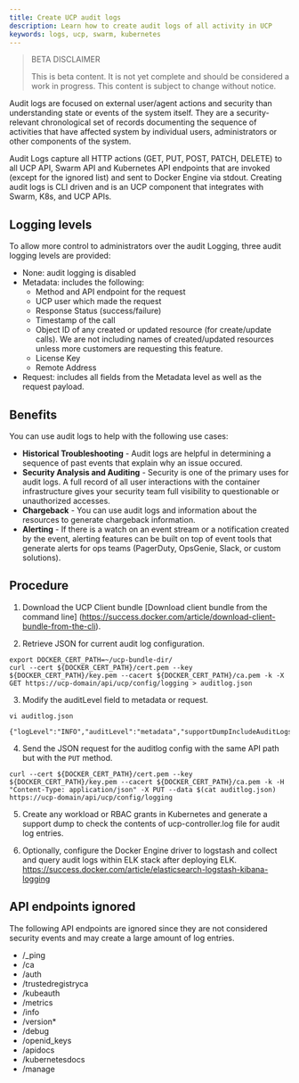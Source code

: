 ```yaml
---
title: Create UCP audit logs
description: Learn how to create audit logs of all activity in UCP
keywords: logs, ucp, swarm, kubernetes
---
```


> BETA DISCLAIMER
>
> This is beta content. It is not yet complete and should be considered a work in progress. This content is subject to change without notice.

Audit logs are focused on external user/agent actions and security than understanding state or events of the system itself. They are a security-relevant chronological set of records documenting the sequence of activities that have affected system by individual users, administrators or other components of the system.

Audit Logs capture all HTTP actions (GET, PUT, POST, PATCH, DELETE) to all UCP API, Swarm API and Kubernetes API endpoints that are invoked (except for the ignored list) and sent to Docker Engine via stdout. Creating audit logs is CLI driven and is an UCP component that integrates with Swarm, K8s, and UCP APIs.

## Logging levels

To allow more control to administrators over the audit Logging, three audit logging levels are provided:

- None: audit logging is disabled
- Metadata: includes the following:
    - Method and API endpoint for the request
    - UCP user which made the request
    - Response Status (success/failure)
    - Timestamp of the call
    - Object ID of any created or updated resource (for create/update calls). We are not including names of created/updated resources unless more customers are requesting this feature.
    - License Key
    - Remote Address
- Request: includes all fields from the Metadata level as well as the request payload.

## Benefits

You can use audit logs to help with the following use cases:

- **Historical Troubleshooting** - Audit logs are helpful in determining a sequence of past events that explain why an issue occured.
- **Security Analysis and Auditing** - Security is one of the primary uses for audit logs. A full record of all user interactions with the container infrastructure gives your security team full visibility to questionable or unauthorized accesses.
- **Chargeback** - You can use audit logs and information about the resources to generate chargeback information.
- **Alerting** - If there is a watch on an event stream or a notification created by the event, alerting features can be built on top of event tools that generate alerts for ops teams (PagerDuty, OpsGenie, Slack, or custom solutions).

## Procedure

1. Download the UCP Client bundle [Download client bundle from the command line] (https://success.docker.com/article/download-client-bundle-from-the-cli).

2.  Retrieve JSON for current audit log configuration.
```
export DOCKER_CERT_PATH=~/ucp-bundle-dir/
curl --cert ${DOCKER_CERT_PATH}/cert.pem --key ${DOCKER_CERT_PATH}/key.pem --cacert ${DOCKER_CERT_PATH}/ca.pem -k -X GET https://ucp-domain/api/ucp/config/logging > auditlog.json
```
3. Modify the auditLevel field to metadata or request.
```
vi auditlog.json

{"logLevel":"INFO","auditLevel":"metadata","supportDumpIncludeAuditLogs":false}
```
4. Send the JSON request for the auditlog config with the same API path but with the `PUT` method.
```
curl --cert ${DOCKER_CERT_PATH}/cert.pem --key ${DOCKER_CERT_PATH}/key.pem --cacert ${DOCKER_CERT_PATH}/ca.pem -k -H "Content-Type: application/json" -X PUT --data $(cat auditlog.json) https://ucp-domain/api/ucp/config/logging
```

5. Create any workload or RBAC grants in Kubernetes and generate a support dump to check the contents of ucp-controller.log file for audit log entries.

6. Optionally, configure the Docker Engine driver to logstash and collect and query audit logs within ELK stack after deploying ELK. https://success.docker.com/article/elasticsearch-logstash-kibana-logging

## API endpoints ignored

The following API endpoints are ignored since they are not considered security events and may create a large amount of log entries.

- /_ping
- /ca
- /auth
- /trustedregistryca
- /kubeauth
- /metrics
- /info
- /version*
- /debug
- /openid_keys
- /apidocs
- /kubernetesdocs
- /manage
